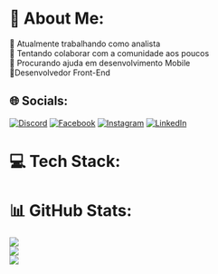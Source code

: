 # 💫 About Me:
🔭 Atualmente trabalhando como analista<br>👯 Tentando colaborar com a comunidade aos poucos<br>🤝 Procurando ajuda em desenvolvimento Mobile<br>🌱Desenvolvedor Front-End


## 🌐 Socials:
[![Discord](https://img.shields.io/badge/Discord-%237289DA.svg?logo=discord&logoColor=white)](htttps://discord.gg/Triano#7313) [![Facebook](https://img.shields.io/badge/Facebook-%231877F2.svg?logo=Facebook&logoColor=white)](https://facebook.com/Joaovitor.evangelistadeaquino) [![Instagram](https://img.shields.io/badge/Instagram-%23E4405F.svg?logo=Instagram&logoColor=white)](https://instagram.com/joao.vitor47) [![LinkedIn](https://img.shields.io/badge/LinkedIn-%230077B5.svg?logo=linkedin&logoColor=white)](https://linkedin.com/in/joaovitoraquinoevangelista) 

# 💻 Tech Stack:

# 📊 GitHub Stats:
![](https://github-readme-stats.vercel.app/api?username=TrianoJV&theme=dark&hide_border=true&include_all_commits=false&count_private=false)<br/>
![](https://github-readme-streak-stats.herokuapp.com/?user=TrianoJV&theme=dark&hide_border=true)<br/>
![](https://github-readme-stats.vercel.app/api/top-langs/?username=TrianoJV&theme=dark&hide_border=true&include_all_commits=false&count_private=false&layout=compact)

<!-- Proudly created with GPRM ( https://gprm.itsvg.in ) -->

